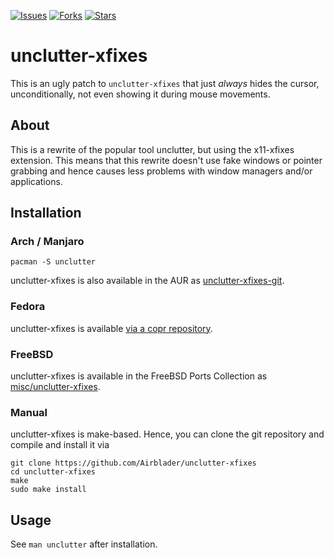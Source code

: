 [![Issues](https://img.shields.io/github/issues/Airblader/unclutter-xfixes.svg)](https://github.com/Airblader/unclutter-xfixes/issues)
[![Forks](https://img.shields.io/github/forks/Airblader/unclutter-xfixes.svg)](https://github.com/Airblader/unclutter-xfixes/network)
[![Stars](https://img.shields.io/github/stars/Airblader/unclutter-xfixes.svg)](https://github.com/Airblader/unclutter-xfixes/stargazers)

# unclutter-xfixes

This is an ugly patch to `unclutter-xfixes` that just *always* hides the cursor, unconditionally, not even showing it during mouse movements.

## About

This is a rewrite of the popular tool unclutter, but using the x11-xfixes extension. This means that this rewrite doesn't use fake windows or pointer grabbing and hence causes less problems with window managers and/or applications.

## Installation

### Arch / Manjaro

```
pacman -S unclutter
```

unclutter-xfixes is also available in the AUR as [unclutter-xfixes-git](https://aur.archlinux.org/packages/unclutter-xfixes-git/).

### Fedora

unclutter-xfixes is available [via a copr repository](https://copr.fedorainfracloud.org/coprs/nbeernink/unclutter-xfixes/).

### FreeBSD

unclutter-xfixes is available in the FreeBSD Ports Collection as [misc/unclutter-xfixes](https://www.freshports.org/misc/unclutter-xfixes/).

### Manual

unclutter-xfixes is make-based. Hence, you can clone the git repository and compile and install it via

```
git clone https://github.com/Airblader/unclutter-xfixes
cd unclutter-xfixes
make
sudo make install
```

## Usage

See `man unclutter` after installation.

